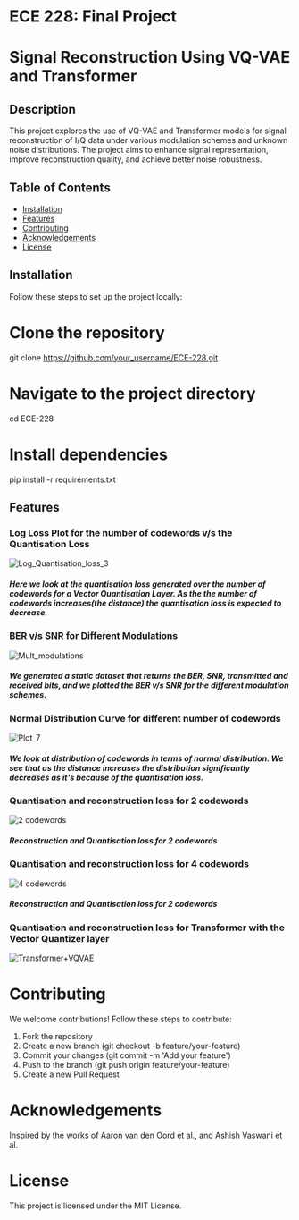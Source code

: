 <h1>ECE 228: Final Project</h1>

# Signal Reconstruction Using VQ-VAE and Transformer

## Description

This project explores the use of VQ-VAE and Transformer models for signal reconstruction of I/Q data under various modulation schemes and unknown noise distributions. The project aims to enhance signal representation, improve reconstruction quality, and achieve better noise robustness.

## Table of Contents

- [Installation](#installation)
- [Features](#features)
- [Contributing](#contributing)
- [Acknowledgements](#acknowldegements)
- [License](#license)


## Installation

Follow these steps to set up the project locally:

# Clone the repository
git clone https://github.com/your_username/ECE-228.git

# Navigate to the project directory
cd ECE-228

# Install dependencies
pip install -r requirements.txt


## Features
<h3>Log Loss Plot for the number of codewords v/s the Quantisation Loss</h3>

![Log_Quantisation_loss_3](https://github.com/vamsin07/ECE-228/assets/51058745/b4a41125-7c11-4ea9-8c01-226f0629a7df)

<h5>Here we look at the quantisation loss generated over the number of codewords for a Vector Quantisation Layer. As the the number of codewords increases(the distance) the quantisation loss is expected to decrease.</h5>

<h3>BER v/s SNR for Different Modulations</h3>

![Mult_modulations](https://github.com/vamsin07/ECE-228/assets/51058745/2adc3dd6-07ed-44ef-8185-5bf92ac8b2a3)

<h5>We generated a static dataset that returns the BER, SNR, transmitted and received bits, and we plotted the BER v/s SNR for the different modulation schemes.</h5>

<h3>Normal Distribution Curve for different number of codewords</h3>

![Plot_7](https://github.com/vamsin07/ECE-228/assets/51058745/4c6251a2-d403-44db-9d96-a43fd6b271ca)

<h5>We look at distribution of codewords in terms of normal distribution. We see that as the distance increases the distribution significantly decreases as it's because of the quantisation loss.</h5>
<h3>Quantisation and reconstruction loss for 2 codewords</h3>

![2 codewords](https://github.com/vamsin07/ECE-228/assets/51058745/ca951641-3fbd-4e16-9bb8-68340c47bd53)

<h5>Reconstruction and Quantisation loss for 2 codewords</h5>
<h3>Quantisation and reconstruction loss for 4 codewords</h3>

![4 codewords](https://github.com/vamsin07/ECE-228/assets/51058745/938c2ebd-1f94-4187-b9c0-2d8cd3ab98fc)
<h5>Reconstruction and Quantisation loss for 2 codewords</h5>

<h3>Quantisation and reconstruction loss for Transformer with the Vector Quantizer layer</h3>

![Transformer+VQVAE](https://github.com/vamsin07/ECE-228/assets/51058745/a9bfe7f5-40c0-4d78-945c-519288098825)


# Contributing
We welcome contributions! Follow these steps to contribute:

1. Fork the repository
2. Create a new branch (git checkout -b feature/your-feature)
3. Commit your changes (git commit -m 'Add your feature')
4. Push to the branch (git push origin feature/your-feature)
5. Create a new Pull Request

# Acknowledgements
 
Inspired by the works of Aaron van den Oord et al., and Ashish Vaswani et al.

# License

This project is licensed under the MIT License.




